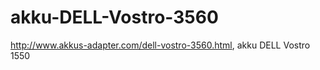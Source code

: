 akku-DELL-Vostro-3560
=====================

http://www.akkus-adapter.com/dell-vostro-3560.html,  akku DELL Vostro 1550